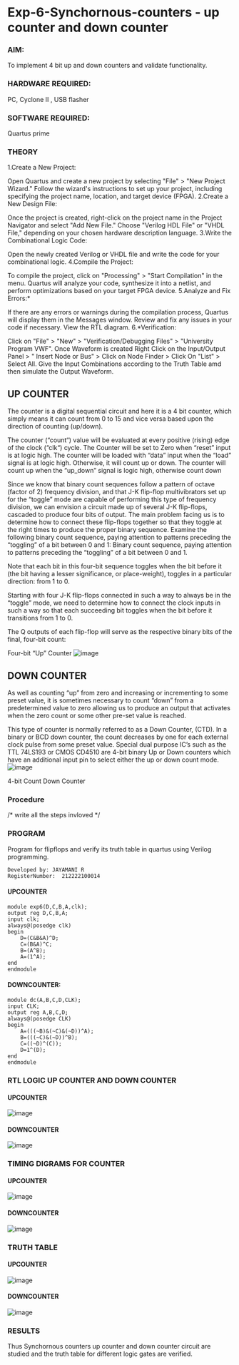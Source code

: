 # Exp-6-Synchornous-counters - up counter and down counter 
### AIM: 
To implement 4 bit up and down counters and validate  functionality.
### HARDWARE REQUIRED:  
PC, Cyclone II , USB flasher
### SOFTWARE REQUIRED:   
Quartus prime
### THEORY 
1.Create a New Project:

Open Quartus and create a new project by selecting "File" > "New Project Wizard."
Follow the wizard's instructions to set up your project, including specifying the project name, location, and target device (FPGA).
2.Create a New Design File:

Once the project is created, right-click on the project name in the Project Navigator and select "Add New File."
Choose "Verilog HDL File" or "VHDL File," depending on your chosen hardware description language.
3.Write the Combinational Logic Code:

Open the newly created Verilog or VHDL file and write the code for your combinational logic.
4.Compile the Project:

To compile the project, click on "Processing" > "Start Compilation" in the menu.
Quartus will analyze your code, synthesize it into a netlist, and perform optimizations based on your target FPGA device.
5.Analyze and Fix Errors:*

If there are any errors or warnings during the compilation process, Quartus will display them in the Messages window.
Review and fix any issues in your code if necessary.
View the RTL diagram.
6.*Verification:

Click on "File" > "New" > "Verification/Debugging Files" > "University Program VWF".
Once Waveform is created Right Click on the Input/Output Panel > " Insert Node or Bus" > Click on Node Finder > Click On "List" > Select All.
Give the Input Combinations according to the Truth Table amd then simulate the Output Waveform.
## UP COUNTER 
The counter is a digital sequential circuit and here it is a 4 bit counter, which simply means it can count from 0 to 15 and vice versa based upon the direction of counting (up/down). 

The counter (“count“) value will be evaluated at every positive (rising) edge of the clock (“clk“) cycle.
The Counter will be set to Zero when “reset” input is at logic high.
The counter will be loaded with “data” input when the “load” signal is at logic high. Otherwise, it will count up or down.
The counter will count up when the “up_down” signal is logic high, otherwise count down

Since we know that binary count sequences follow a pattern of octave (factor of 2) frequency division, and that J-K flip-flop multivibrators set up for the “toggle” mode are capable of performing this type of frequency division, we can envision a circuit made up of several J-K flip-flops, cascaded to produce four bits of output.
The main problem facing us is to determine how to connect these flip-flops together so that they toggle at the right times to produce the proper binary sequence.
Examine the following binary count sequence, paying attention to patterns preceding the “toggling” of a bit between 0 and 1:
Binary count sequence, paying attention to patterns preceding the “toggling” of a bit between 0 and 1.

Note that each bit in this four-bit sequence toggles when the bit before it (the bit having a lesser significance, or place-weight), toggles in a particular direction: from 1 to 0.



 
 

Starting with four J-K flip-flops connected in such a way to always be in the “toggle” mode, we need to determine how to connect the clock inputs in such a way so that each succeeding bit toggles when the bit before it transitions from 1 to 0.

The Q outputs of each flip-flop will serve as the respective binary bits of the final, four-bit count:

 
 

Four-bit “Up” Counter
![image](https://user-images.githubusercontent.com/36288975/169644758-b2f4339d-9532-40c5-af40-8f4f8c942e2c.png)



## DOWN COUNTER 

As well as counting “up” from zero and increasing or incrementing to some preset value, it is sometimes necessary to count “down” from a predetermined value to zero allowing us to produce an output that activates when the zero count or some other pre-set value is reached.

This type of counter is normally referred to as a Down Counter, (CTD). In a binary or BCD down counter, the count decreases by one for each external clock pulse from some preset value. Special dual purpose IC’s such as the TTL 74LS193 or CMOS CD4510 are 4-bit binary Up or Down counters which have an additional input pin to select either the up or down count mode.
![image](https://user-images.githubusercontent.com/36288975/169644844-1a14e123-7228-4ed8-81a9-eb937dff4ac8.png)


4-bit Count Down Counter
### Procedure
/* write all the steps invloved */



### PROGRAM 
Program for flipflops  and verify its truth table in quartus using Verilog programming.
```
Developed by: JAYAMANI R
RegisterNumber:  212222100014
```
#### UPCOUNTER
```
module exp6(D,C,B,A,clk);
output reg D,C,B,A;
input clk;
always@(posedge clk)
begin
    D=(C&B&A)^D;
    C=(B&A)^C;
    B=(A^B);
    A=(1^A);
end
endmodule

```
#### DOWNCOUNTER:
```
module dc(A,B,C,D,CLK);
input CLK;
output reg A,B,C,D;
always@(posedge CLK)
begin
	A=(((~B)&(~C)&(~D))^A);
	B=(((~C)&(~D))^B);
	C=((~D)^(C));
	D=1^(D);
end
endmodule
```






### RTL LOGIC UP COUNTER AND DOWN COUNTER  

#### UPCOUNTER
![image](https://github.com/Jayakrishnan22003251/Exp-7-Synchornous-counters-/assets/120232371/9c5634f6-2977-4697-bed8-cbba64f1af4e)


#### DOWNCOUNTER
![image](https://github.com/Jayakrishnan22003251/Exp-7-Synchornous-counters-/assets/120232371/d5c59e82-8f49-4f1d-bb31-c66694f485eb)




### TIMING DIGRAMS FOR COUNTER  

#### UPCOUNTER
![image](https://github.com/Jayakrishnan22003251/Exp-7-Synchornous-counters-/assets/120232371/8a812497-71b1-44ce-bd2f-fee17f4c4b77)

#### DOWNCOUNTER
![image](https://github.com/Jayakrishnan22003251/Exp-7-Synchornous-counters-/assets/120232371/a11e207c-dc23-4e96-b2ac-70f01c19b734)





### TRUTH TABLE 
#### UPCOUNTER
![image](https://github.com/Jayakrishnan22003251/Exp-7-Synchornous-counters-/assets/120232371/b5018e86-aa41-4bbc-a936-c4d8b797b81f)

#### DOWNCOUNTER
![image](https://github.com/Jayakrishnan22003251/Exp-7-Synchornous-counters-/assets/120232371/8687569f-85ec-47f8-96ac-1e79ecabca3e)





### RESULTS 
Thus Synchornous counters up counter and down counter circuit are studied and the truth table for different logic gates are verified.
